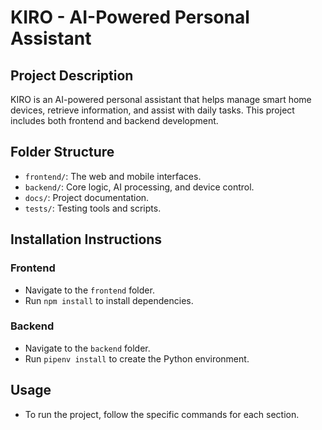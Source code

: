 # KIRO - AI-Powered Personal Assistant

## Project Description
KIRO is an AI-powered personal assistant that helps manage smart home devices, retrieve information, and assist with daily tasks. This project includes both frontend and backend development.

## Folder Structure
- `frontend/`: The web and mobile interfaces.
- `backend/`: Core logic, AI processing, and device control.
- `docs/`: Project documentation.
- `tests/`: Testing tools and scripts.

## Installation Instructions
### Frontend
- Navigate to the `frontend` folder.
- Run `npm install` to install dependencies.

### Backend
- Navigate to the `backend` folder.
- Run `pipenv install` to create the Python environment.

## Usage
- To run the project, follow the specific commands for each section.
